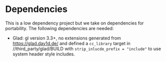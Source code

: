 # Dependencies
This is a low dependency project but we take on dependencies for portability.
The following dependencies are needed:

* Glad: gl version 3.3+, no extensions generated from https://glad.dav1d.de/ and
  defined a `cc_library` target in //third_party/glad/BUILD with
  `strip_inlucde_prefix = "include"` to use system header style includes.
